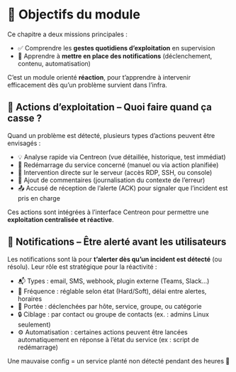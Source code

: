 # 🎯 **Objectifs du module**

Ce chapitre a deux missions principales :

- ✅ Comprendre les **gestes quotidiens d’exploitation** en supervision
- 🔔 Apprendre à **mettre en place des notifications** (déclenchement, contenu, automatisation)

C’est un module orienté **réaction**, pour t’apprendre à intervenir efficacement dès qu’un problème survient dans l’infra.



## 🧰 **Actions d’exploitation – Quoi faire quand ça casse ?**

Quand un problème est détecté, plusieurs types d’actions peuvent être envisagés :

- 💡 Analyse rapide via Centreon (vue détaillée, historique, test immédiat)
- 🔁 Redémarrage du service concerné (manuel ou via action planifiée)
- 🔧 Intervention directe sur le serveur (accès RDP, SSH, ou console)
- 📝 Ajout de commentaires (journalisation du contexte de l’erreur)
- 📤 Accusé de réception de l’alerte (ACK) pour signaler que l’incident est pris en charge

Ces actions sont intégrées à l’interface Centreon pour permettre une **exploitation centralisée et réactive**.



## 📣 **Notifications – Être alerté avant les utilisateurs**

Les notifications sont là pour **t’alerter dès qu’un incident est détecté** (ou résolu). Leur rôle est stratégique pour la réactivité :

- 📬 Types : email, SMS, webhook, plugin externe (Teams, Slack…)
- 🔁 Fréquence : réglable selon état (Hard/Soft), délai entre alertes, horaires
- 🧩 Portée : déclenchées par hôte, service, groupe, ou catégorie
- 🔒 Ciblage : par contact ou groupe de contacts (ex. : admins Linux seulement)
- ⚙️ Automatisation : certaines actions peuvent être lancées automatiquement en réponse à l’état du service (ex : script de redémarrage)

Une mauvaise config = un service planté non détecté pendant des heures 😬

